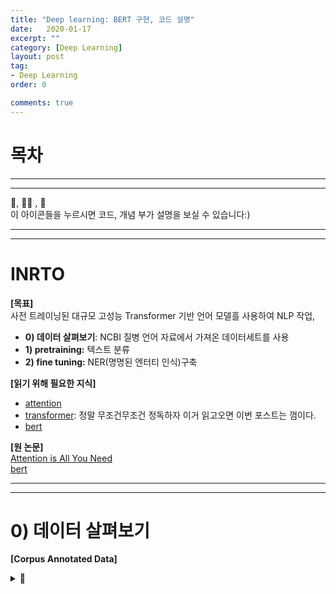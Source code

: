 ```yaml
---
title: "Deep learning: BERT 구현, 코드 설명"
date:   2020-01-17
excerpt: ""
category: [Deep Learning]
layout: post
tag:
- Deep Learning
order: 0

comments: true
---
```



# 목차



----
---

👀, 🤷‍♀️ , 📜    
이 아이콘들을 누르시면 코드, 개념 부가 설명을 보실 수 있습니다:)

---
----


# INRTO


**[목표]**              
사전 트레이닝된 대규모 고성능 Transformer 기반 언어 모델흘 사용하여 NLP 작업,   
* **0) 데이터 살펴보기**: NCBI 질병 언어 자료에서 가져온 데이터세트를 사용     
* **1) pretraining:** 텍스트 분류        
* **2) fine tuning:** NER(명명된 엔터티 인식)구축   





**[읽기 위해 필요한 지식]**    
* [attention](https://yerimoh.github.io/DL19/)             
* [transformer](https://yerimoh.github.io/Lan/): 정말 무조건무조건 정독하자 이거 읽고오면 이번 포스트는 껌이다.            
* [bert](https://yerimoh.github.io/Lan2/)    

**[원 논문]**          
[Attention is All You Need](https://arxiv.org/abs/1706.03762)              
[bert](https://arxiv.org/pdf/1810.04805.pdf)              
  
      



---
---

# **0) 데이터 살펴보기**
**[Corpus Annotated Data]**     
  

<details>
<summary>📜 </summary>
<div markdown="1">

 
  
</div>
</details> 




















